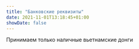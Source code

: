 ```yaml
---
title: "Банковские реквизиты"
date: 2021-11-01T13:18:45+01:00
showDate: false
---
```

Принимаем только наличные вьетнамские донги